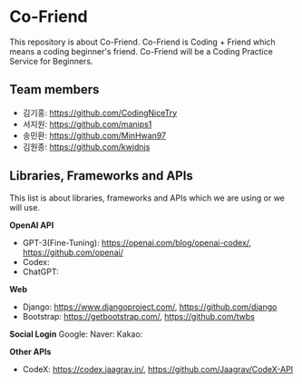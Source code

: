 # Co-Friend
This repository is about Co-Friend. Co-Friend is Coding + Friend which means a coding beginner's friend.
Co-Friend will be a Coding Practice Service for Beginners.

## Team members
* 김기홍: https://github.com/CodingNiceTry
* 서지원: https://github.com/manips1
* 송민환: https://github.com/MinHwan97
* 김원종: https://github.com/kwjdnjs

## Libraries,  Frameworks and APIs
This list is about libraries, frameworks and APIs which we are using or we will use.

**OpenAI API**
* GPT-3(Fine-Tuning): https://openai.com/blog/openai-codex/, https://github.com/openai/
* Codex:
* ChatGPT:

**Web**
* Django: https://www.djangoproject.com/, https://github.com/django
* Bootstrap: https://getbootstrap.com/, https://github.com/twbs

**Social Login**
Google:
Naver:
Kakao:

**Other APIs**
* CodeX: https://codex.jaagrav.in/, https://github.com/Jaagrav/CodeX-API

